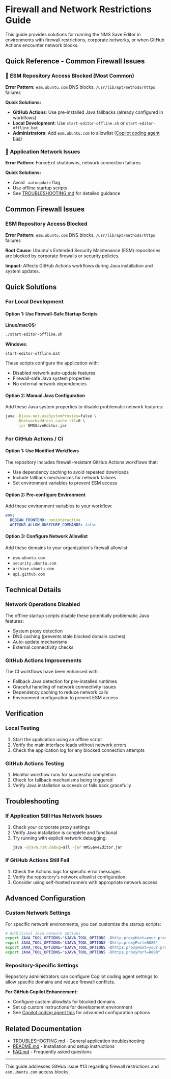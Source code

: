 # Firewall and Network Restrictions Guide

This guide provides solutions for running the NMS Save Editor in environments with firewall restrictions, corporate networks, or when GitHub Actions encounter network blocks.

## Quick Reference - Common Firewall Issues

### 🚨 ESM Repository Access Blocked (Most Common)
**Error Pattern:** `esm.ubuntu.com` DNS blocks, `/usr/lib/apt/methods/https` failures

**Quick Solutions:**
- **GitHub Actions**: Use pre-installed Java fallbacks (already configured in workflows)
- **Local Development**: Use `start-editor-offline.sh` or `start-editor-offline.bat`
- **Administrators**: Add `esm.ubuntu.com` to allowlist ([Copilot coding agent tips](https://gh.io/copilot-coding-agent-tips))

### 🔧 Application Network Issues
**Error Pattern:** ForceExit shutdowns, network connection failures

**Quick Solutions:**
- Avoid `-autoupdate` flag
- Use offline startup scripts
- See [TROUBLESHOOTING.md](TROUBLESHOOTING.md) for detailed guidance

## Common Firewall Issues

### ESM Repository Access Blocked
**Error Pattern:** `esm.ubuntu.com` DNS blocks, `/usr/lib/apt/methods/https` failures

**Root Cause:** Ubuntu's Extended Security Maintenance (ESM) repositories are blocked by corporate firewalls or security policies.

**Impact:** Affects GitHub Actions workflows during Java installation and system updates.

## Quick Solutions

### For Local Development

#### Option 1: Use Firewall-Safe Startup Scripts

**Linux/macOS:**
```bash
./start-editor-offline.sh
```

**Windows:**
```batch
start-editor-offline.bat
```

These scripts configure the application with:
- Disabled network auto-update features
- Firewall-safe Java system properties
- No external network dependencies

#### Option 2: Manual Java Configuration

Add these Java system properties to disable problematic network features:
```bash
java -Djava.net.useSystemProxies=false \
     -Dnetworkaddress.cache.ttl=0 \
     -jar NMSSaveEditor.jar
```

### For GitHub Actions / CI

#### Option 1: Use Modified Workflows
The repository includes firewall-resistant GitHub Actions workflows that:
- Use dependency caching to avoid repeated downloads
- Include fallback mechanisms for network failures
- Set environment variables to prevent ESM access

#### Option 2: Pre-configure Environment
Add these environment variables to your workflow:
```yaml
env:
  DEBIAN_FRONTEND: noninteractive
  ACTIONS_ALLOW_UNSECURE_COMMANDS: false
```

#### Option 3: Configure Network Allowlist
Add these domains to your organization's firewall allowlist:
- `esm.ubuntu.com`
- `security.ubuntu.com`
- `archive.ubuntu.com`
- `api.github.com`

## Technical Details

### Network Operations Disabled
The offline startup scripts disable these potentially problematic Java features:
- System proxy detection
- DNS caching (prevents stale blocked domain caches)
- Auto-update mechanisms
- External connectivity checks

### GitHub Actions Improvements
The CI workflows have been enhanced with:
- Fallback Java detection for pre-installed runtimes
- Graceful handling of network connectivity issues
- Dependency caching to reduce network calls
- Environment configuration to prevent ESM access

## Verification

### Local Testing
1. Start the application using an offline script
2. Verify the main interface loads without network errors
3. Check the application log for any blocked connection attempts

### GitHub Actions Testing
1. Monitor workflow runs for successful completion
2. Check for fallback mechanisms being triggered
3. Verify Java installation succeeds or falls back gracefully

## Troubleshooting

### If Application Still Has Network Issues
1. Check your corporate proxy settings
2. Verify Java installation is complete and functional
3. Try running with explicit network debugging:
   ```bash
   java -Djava.net.debug=all -jar NMSSaveEditor.jar
   ```

### If GitHub Actions Still Fail
1. Check the Actions logs for specific error messages
2. Verify the repository's network allowlist configuration
3. Consider using self-hosted runners with appropriate network access

## Advanced Configuration

### Custom Network Settings
For specific network environments, you can customize the startup scripts:

```bash
# Additional Java network options
export JAVA_TOOL_OPTIONS="$JAVA_TOOL_OPTIONS -Dhttp.proxyHost=your.proxy.com"
export JAVA_TOOL_OPTIONS="$JAVA_TOOL_OPTIONS -Dhttp.proxyPort=8080"
export JAVA_TOOL_OPTIONS="$JAVA_TOOL_OPTIONS -Dhttps.proxyHost=your.proxy.com"
export JAVA_TOOL_OPTIONS="$JAVA_TOOL_OPTIONS -Dhttps.proxyPort=8080"
```

### Repository-Specific Settings
Repository administrators can configure Copilot coding agent settings to allow specific domains and reduce firewall conflicts.

**For GitHub Copilot Enhancement:**
- Configure custom allowlists for blocked domains
- Set up custom instructions for development environment
- See [Copilot coding agent tips](https://gh.io/copilot-coding-agent-tips) for advanced configuration options

## Related Documentation

- [TROUBLESHOOTING.md](TROUBLESHOOTING.md) - General application troubleshooting
- [README.md](README.md) - Installation and setup instructions
- [FAQ.md](FAQ.md) - Frequently asked questions

---

This guide addresses GitHub issue #13 regarding firewall restrictions and `esm.ubuntu.com` access blocks.
